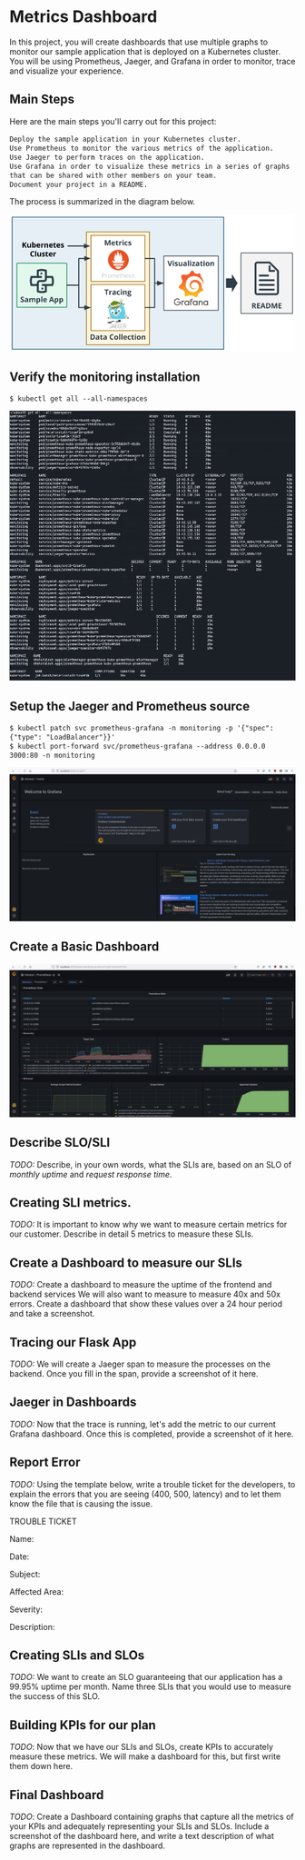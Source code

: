 # Metrics Dashboard

In this project, you will create dashboards that use multiple graphs to monitor our sample application that is deployed on a Kubernetes cluster. You will be using Prometheus, Jaeger, and Grafana in order to monitor, trace and visualize your experience.

## Main Steps

Here are the main steps you'll carry out for this project:

    Deploy the sample application in your Kubernetes cluster.
    Use Prometheus to monitor the various metrics of the application.
    Use Jaeger to perform traces on the application.
    Use Grafana in order to visualize these metrics in a series of graphs that can be shared with other members on your team.
    Document your project in a README.

The process is summarized in the diagram below.

![Project diagram](./answer-img/projectOverview.png)

## Verify the monitoring installation

```shell
$ kubectl get all --all-namespaces
```
![Monitoring installation screenshot](./answer-img/monitoringInstallation.png)

## Setup the Jaeger and Prometheus source

```shell
$ kubectl patch svc prometheus-grafana -n monitoring -p '{"spec": {"type": "LoadBalancer"}}'
$ kubectl port-forward svc/prometheus-grafana --address 0.0.0.0 3000:80 -n monitoring
```
![Grafana](./answer-img/grafanaExposed.png)

## Create a Basic Dashboard

![Prometheus Dashboard](./answer-img/basicDashboard.png)

## Describe SLO/SLI
*TODO:* Describe, in your own words, what the SLIs are, based on an SLO of *monthly uptime* and *request response time*.

## Creating SLI metrics.
*TODO:* It is important to know why we want to measure certain metrics for our customer. Describe in detail 5 metrics to measure these SLIs. 

## Create a Dashboard to measure our SLIs
*TODO:* Create a dashboard to measure the uptime of the frontend and backend services We will also want to measure to measure 40x and 50x errors. Create a dashboard that show these values over a 24 hour period and take a screenshot.

## Tracing our Flask App
*TODO:*  We will create a Jaeger span to measure the processes on the backend. Once you fill in the span, provide a screenshot of it here.

## Jaeger in Dashboards
*TODO:* Now that the trace is running, let's add the metric to our current Grafana dashboard. Once this is completed, provide a screenshot of it here.

## Report Error
*TODO:* Using the template below, write a trouble ticket for the developers, to explain the errors that you are seeing (400, 500, latency) and to let them know the file that is causing the issue.

TROUBLE TICKET

Name:

Date:

Subject:

Affected Area:

Severity:

Description:


## Creating SLIs and SLOs
*TODO:* We want to create an SLO guaranteeing that our application has a 99.95% uptime per month. Name three SLIs that you would use to measure the success of this SLO.

## Building KPIs for our plan
*TODO*: Now that we have our SLIs and SLOs, create KPIs to accurately measure these metrics. We will make a dashboard for this, but first write them down here.

## Final Dashboard
*TODO*: Create a Dashboard containing graphs that capture all the metrics of your KPIs and adequately representing your SLIs and SLOs. Include a screenshot of the dashboard here, and write a text description of what graphs are represented in the dashboard.  
